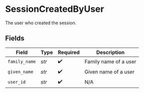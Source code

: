 # SessionCreatedByUser

The user who created the session.


## Fields

| Field                 | Type                  | Required              | Description           |
| --------------------- | --------------------- | --------------------- | --------------------- |
| `family_name`         | *str*                 | :heavy_check_mark:    | Family name of a user |
| `given_name`          | *str*                 | :heavy_check_mark:    | Given name of a user  |
| `user_id`             | *str*                 | :heavy_check_mark:    | N/A                   |